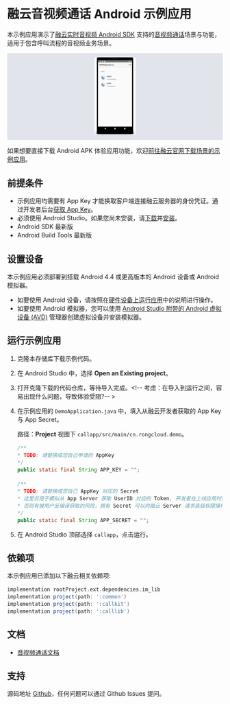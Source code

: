 # 融云音视频通话 Android 示例应用

本示例应用演示了[融云实时音视频 Android SDK] 支持的[音视频通话]场景与功能，适用于包含呼叫流程的音视频业务场景。

<p align="center" style="background-color: #e1e5eb; padding: 10px; margin-top: 5px; margin-bottom:5px;">
<img src="../images/callapp-demo.png" width="20%">
</p>

如果想要直接下载 Android APK 体验应用功能，欢迎[前往融云官网下载场景的示例应用](https://www.rongcloud.cn/downloads/demo)。

## 前提条件

* 示例应用均需要有 App Key 才能换取客户端连接融云服务器的身份凭证。通过开发者后台[获取 App Key]。
* 必须使用 Android Studio。如果您尚未安装，请[下载](https://developer.android.com/studio/index.html)并[安装](https://developer.android.com/studio/install.html?pkg=studio)。
* Android SDK 最新版
* Android Build Tools 最新版

## 设置设备

本示例应用必须部署到搭载 Android 4.4 或更高版本的 Android 设备或 Android 模拟器。

* 如要使用 Android 设备，请按照在[硬件设备上运行应用](https://developer.android.com/studio/run/device.html)中的说明进行操作。
* 如要使用 Android 模拟器，您可以使用 [Android Studio 附带的 Android 虚拟设备 (AVD)](https://developer.android.com/studio/run/managing-avds.html) 管理器创建虚拟设备并安装模拟器。

## 运行示例应用

1. 克隆本存储库下载示例代码。
1. 在 Android Studio 中，选择 **Open an Existing project**。
1. 打开克隆下载的代码仓库，等待导入完成。<!-- 考虑：在导入到运行之间，容易出现什么问题，导致体验受阻?-- >
1. 在示例应用的 `DemoApplication.java` 中，填入从融云开发者获取的 App Key 与 App Secret。

    路径：**Project** 视图下 `callapp/src/main/cn.rongcloud.demo`。

    ```java
    /**
    * TODO: 请替换成您自己申请的 AppKey
    */
    public static final String APP_KEY = "";
    
    /**
    * TODO: 请替换成您自己 AppKey 对应的 Secret
    * 这里仅用于模拟从 App Server 获取 UserID 对应的 Token, 开发者在上线应用时客户端代码不要存储该 Secret，
    * 否则有被用户反编译获取的风险，拥有 Secret 可以向融云 Server 请求高级权限操作，对应用安全造成恶劣影响。
    */
    public static final String APP_SECRET = "";
    ```

1. 在 Android Studio 顶部选择 `callapp`，点击运行。

## 依赖项

本示例应用已添加以下融云相关依赖项:

```groovy
implementation rootProject.ext.dependencies.im_lib
implementation project(path: ':common')
implementation project(path: ':callkit')
implementation project(path: ':calllib')
```

## 文档

- [音视频通话文档]

## 支持

源码地址 [Github](https://github.com/rongcloud/rtc-quickdemo-android)，任何问题可以通过 Github Issues 提问。

<!-- License ?-->


<!-- Reference links below -->

<!-- links to official website pages-->

[音视频通话]: https://www.rongcloud.cn/product/call

[音视频会议]: https://www.rongcloud.cn/product/meeting

[低延迟直播]: https://www.rongcloud.cn/product/live

[融云实时音视频 Android SDK]: https://www.rongcloud.cn/downloads

<!-- links to docs -->

[音视频通话文档]: https://docs.rongcloud.cn/v4/5X/views/rtc/call/intro/ability.html

[音视频会议文档]: https://docs.rongcloud.cn/v4/5X/views/rtc/meeting/ios/intro/intro.html

[低延迟直播文档]: https://docs.rongcloud.cn/v4/5X/views/rtc/livevideo/ios/intro/intro.html

<!-- links to ops -->

[获取 App Key]: https://developer.rongcloud.cn/app/appkey/